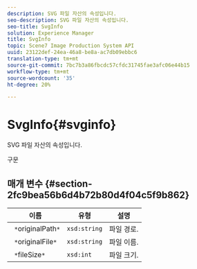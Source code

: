 ```yaml
---
description: SVG 파일 자산의 속성입니다.
seo-description: SVG 파일 자산의 속성입니다.
seo-title: SvgInfo
solution: Experience Manager
title: SvgInfo
topic: Scene7 Image Production System API
uuid: 23122def-24ea-46a8-be8a-ac7db09ebbc6
translation-type: tm+mt
source-git-commit: 7bc7b3a86fbcdc57cfdc31745fae3afc06e44b15
workflow-type: tm+mt
source-wordcount: '35'
ht-degree: 20%

---
```



# SvgInfo{#svginfo}

SVG 파일 자산의 속성입니다.

구문

## 매개 변수 {#section-2fc9bea56b6d4b72b80d4f04c5f9b862}

| 이름 | 유형 | 설명 |
|---|---|---|
| ` *`originalPath`*` | `xsd:string` | 파일 경로. |
| ` *`originalFile`*` | `xsd:string` | 파일 이름. |
| ` *`fileSize`*` | `xsd:int` | 파일 크기. |

